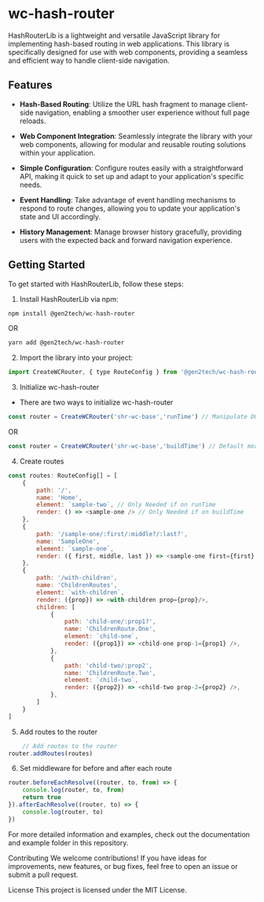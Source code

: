 # wc-hash-router

HashRouterLib is a lightweight and versatile JavaScript library for implementing hash-based routing in web applications. This library is specifically designed for use with web components, providing a seamless and efficient way to handle client-side navigation.

## Features

- **Hash-Based Routing**: Utilize the URL hash fragment to manage client-side navigation, enabling a smoother user experience without full page reloads.

- **Web Component Integration**: Seamlessly integrate the library with your web components, allowing for modular and reusable routing solutions within your application.

- **Simple Configuration**: Configure routes easily with a straightforward API, making it quick to set up and adapt to your application's specific needs.

- **Event Handling**: Take advantage of event handling mechanisms to respond to route changes, allowing you to update your application's state and UI accordingly.

- **History Management**: Manage browser history gracefully, providing users with the expected back and forward navigation experience.

## Getting Started

To get started with HashRouterLib, follow these steps:

1. Install HashRouterLib via npm:

```bash
npm install @gen2tech/wc-hash-router
```

OR

```bash
yarn add @gen2tech/wc-hash-router
```

2. Import the library into your project:
  
```javascript
import CreateWCRouter, { type RouteConfig } from '@gen2tech/wc-hash-router';
```

3. Initialize wc-hash-router

- There are two ways to initialize wc-hash-router
  
```javascript
const router = CreateWCRouter('shr-wc-base','runTime') // Manipulate DOM while routing
```
OR  

```javascript
const router = CreateWCRouter('shr-wc-base','buildTime') // Default more on this
```

4. Create routes
```javascript
const routes: RouteConfig[] = [
    {
        path: '/',
        name: 'Home',
        element: `sample-two`, // Only Needed if on runTime
        render: () => <sample-one /> // Only Needed if on buildTime
    },
    {
        path: '/sample-one/:first/:middle?/:last?',
        name: 'SampleOne',
        element: `sample-one`,
        render: ({ first, middle, last }) => <sample-one first={first} middle={middle} last={last} />
    },
    {
        path: '/with-children',
        name: 'ChildrenRoutes',
        element: `with-children`,
        render: ({prop}) => <with-children prop={prop}/>,
        children: [
            {
                path: 'child-one/:prop1?',
                name: 'ChildrenRoute.One',
                element: `child-one`,
                render: ({prop1}) => <child-one prop-1={prop1} />,
            },
            {
                path: 'child-two/:prop2',
                name: 'ChildrenRoute.Two',
                element: `child-two`,
                render: ({prop2}) => <child-two prop-2={prop2} />,
            },
        ]
    }
]
```

5. Add routes to the router
```javascript
    // Add routes to the router
router.addRoutes(routes)
```

6. Set middleware for before and after each route
```javascript
router.beforeEachResolve((router, to, from) => {
    console.log(router, to, from)
    return true
}).afterEachResolve((router, to) => {
    console.log(router, to)
})
```

For more detailed information and examples, check out the documentation and example folder in this repository.

Contributing
We welcome contributions! If you have ideas for improvements, new features, or bug fixes, feel free to open an issue or submit a pull request.

License
This project is licensed under the MIT License.
